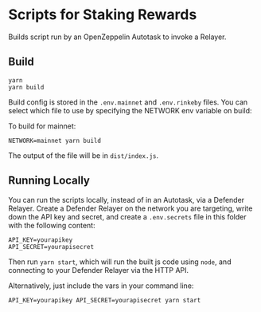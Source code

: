 # Scripts for Staking Rewards

Builds script run by an OpenZeppelin Autotask to invoke a Relayer.

## Build

```
yarn
yarn build
```

Build config is stored in the `.env.mainnet` and `.env.rinkeby` files. You can select which file to use by specifying the NETWORK env variable on build:

To build for mainnet:

```
NETWORK=mainnet yarn build
```

The output of the file will be in `dist/index.js`.

## Running Locally

You can run the scripts locally, instead of in an Autotask, via a Defender Relayer. Create a Defender Relayer on the network you are targeting, write down the API key and secret, and create a `.env.secrets` file in this folder with the following content:

```
API_KEY=yourapikey
API_SECRET=yourapisecret
```

Then run `yarn start`, which will run the built js code using `node`, and connecting to your Defender Relayer via the HTTP API.

Alternatively, just include the vars in your command line:

```
API_KEY=yourapikey API_SECRET=yourapisecret yarn start
```
